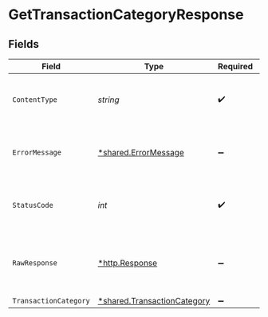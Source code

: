 # GetTransactionCategoryResponse


## Fields

| Field                                                                     | Type                                                                      | Required                                                                  | Description                                                               |
| ------------------------------------------------------------------------- | ------------------------------------------------------------------------- | ------------------------------------------------------------------------- | ------------------------------------------------------------------------- |
| `ContentType`                                                             | *string*                                                                  | :heavy_check_mark:                                                        | HTTP response content type for this operation                             |
| `ErrorMessage`                                                            | [*shared.ErrorMessage](../../models/shared/errormessage.md)               | :heavy_minus_sign:                                                        | Your API request was not properly authorized.                             |
| `StatusCode`                                                              | *int*                                                                     | :heavy_check_mark:                                                        | HTTP response status code for this operation                              |
| `RawResponse`                                                             | [*http.Response](https://pkg.go.dev/net/http#Response)                    | :heavy_minus_sign:                                                        | Raw HTTP response; suitable for custom response parsing                   |
| `TransactionCategory`                                                     | [*shared.TransactionCategory](../../models/shared/transactioncategory.md) | :heavy_minus_sign:                                                        | Success                                                                   |